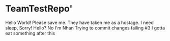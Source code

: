 # TeamTestRepo'
Hello World!
Please save me. They have taken me as a hostage.
I need sleep, Sorry!
Hello?
No I'm Nhan
Trying to commit changes
failing #3
I gotta eat something after this

